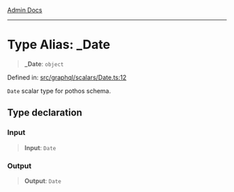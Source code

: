 [Admin Docs](/)

***

# Type Alias: \_Date

> **\_Date**: `object`

Defined in: [src/graphql/scalars/Date.ts:12](https://github.com/PratapRathi/talawa-api/blob/d256975b8804135eeae09572d0d303ebdab3b3d4/src/graphql/scalars/Date.ts#L12)

`Date` scalar type for pothos schema.

## Type declaration

### Input

> **Input**: `Date`

### Output

> **Output**: `Date`
